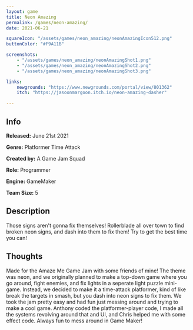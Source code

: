 ```yaml
---
layout: game
title: Neon Amazing
permalink: /games/neon-amazing/
date: 2021-06-21

squareIcon: "/assets/games/neon_amazing/neonAmazingIcon512.png"
buttonColor: "#F9A11B"

screenshots:
    - "/assets/games/neon_amazing/neonAmazingShot1.png"
    - "/assets/games/neon_amazing/neonAmazingShot2.png"
    - "/assets/games/neon_amazing/neonAmazingShot3.png"

links:
    newgrounds: "https://www.newgrounds.com/portal/view/801362"
    itch: "https://jasoonmargoon.itch.io/neon-amazing-dasher"

---
```


## Info
  <p><strong>Released:</strong> June 21st 2021 </p>
  <p><strong>Genre:</strong> Platformer Time Attack </p>
  <p><strong>Created by:</strong> A Game Jam Squad </p>
  <p><strong>Role:</strong> Programmer </p>
  <p><strong>Engine:</strong> GameMaker </p>
  <p><strong>Team Size:</strong> 5 </p>

## Description
Those signs aren't gonna fix themselves! Rollerblade all over town to find broken neon signs, and dash into them to fix them! Try to get the best time you can!

## Thoughts
Made for the Amaze Me Game Jam with some friends of mine! The theme was neon, and we originally planned to make a top-down game where you go around, fight enemies, and fix lights in a seperate light puzzle mini-game. Instead, we decided to make it a time-attack platformer, kind of like break the targets in smash, but you dash into neon signs to fix them. We took the jam pretty easy and had fun just messing around and trying to make a cool game. Anthony coded the platformer-player code, I made all the systems revolving around that and UI, and Chris helped me with some effect code. Always fun to mess around in Game Maker!